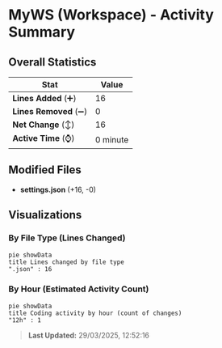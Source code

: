# MyWS (Workspace) - Activity Summary 

## Overall Statistics

| Stat                   | Value                                                             |
| ---------------------- | ----------------------------------------------------------------- |
| **Lines Added** (➕)   | 16                                          |
| **Lines Removed** (➖) | 0                                        |
| **Net Change** (↕)    | 16                |
| **Active Time** (⌚)   | 0 minute |


## Modified Files
- **settings.json** (+16, -0)

## Visualizations

### By File Type (Lines Changed)

```mermaid
pie showData
title Lines changed by file type
".json" : 16
```

### By Hour (Estimated Activity Count)

```mermaid
pie showData
title Coding activity by hour (count of changes)
"12h" : 1
```


> **Last Updated:** 29/03/2025, 12:52:16